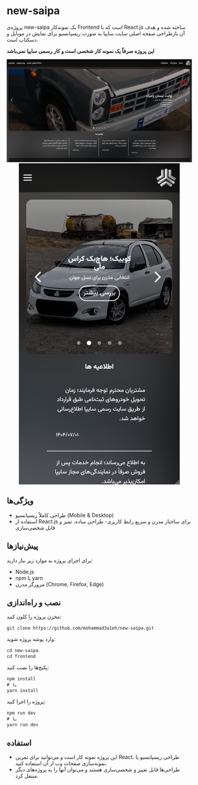 # new-saipa

پروژه‌ی new-saipa یک نمونه‌کار Frontend است که با React.js ساخته شده و هدف آن بازطراحی صفحه اصلی سایت سایپا به صورت ریسپانسیو برای نمایش در موبایل و دسکتاپ است.

**این پروژه صرفاً یک نمونه کار شخصی است و کار رسمی سایپا نمی‌باشد**


<div style="text-align: center">

[![desktop](media/desktop.png)](media/desktop.mp4)<br>
[![mobile](media/mobile.png)](media/mobile.mp4)

</div>


## ویژگی‌ها

- طراحی کاملاً ریسپانسیو (Mobile & Desktop)
- استفاده از React.js برای ساختار مدرن و سریع رابط کاربری- طراحی ساده، تمیز و قابل شخصی‌سازی

## پیش‌نیازها

برای اجرای پروژه به موارد زیر نیاز دارید:
- Node.js
- npm یا yarn
- مرورگر مدرن (Chrome, Firefox, Edge)

## نصب و راه‌اندازی

مخزن پروژه را کلون کنید:
```
git clone https://github.com/mohammad3a1eh/new-saipa.git
```
وارد پوشه پروژه شوید:
```
cd new-saipa
cd frontend
```
پکیج‌ها را نصب کنید:
```
npm install
# یا
yarn install
```
پروژه را اجرا کنید:
```
npm run dev
# یا
yarn run dev
```

## استفاده
- این پروژه نمونه کار است و می‌توانید برای تمرین React، طراحی ریسپانسیو یا نمونه‌سازی صفحات وب از آن استفاده کنید.
- طراحی‌ها قابل تغییر و شخصی‌سازی هستند و می‌توان آنها را به پروژه‌های دیگر منتقل کرد.
